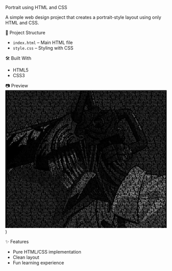 Portrait using HTML and CSS

A simple web design project that creates a portrait-style layout using only HTML and CSS.

📁 Project Structure
- `index.html` – Main HTML file
- `style.css` – Styling with CSS

🛠️ Built With
- HTML5
- CSS3

📷 Preview
![Screenshot](Screenshot.png))

✨ Features
- Pure HTML/CSS implementation
- Clean layout
- Fun learning experience
